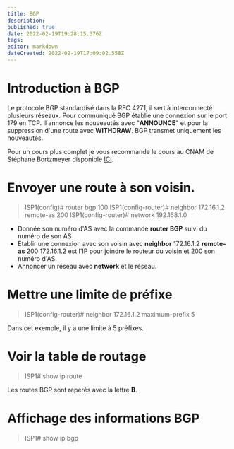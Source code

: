 ```yaml
---
title: BGP
description: 
published: true
date: 2022-02-19T19:28:15.376Z
tags: 
editor: markdown
dateCreated: 2022-02-19T17:09:02.558Z
---
```


# Introduction à BGP
Le protocole BGP standardisé dans la RFC 4271, il sert à interconnecté plusieurs réseaux. Pour communiqué BGP établie une connexion sur le port 179 en TCP.
Il annonce les nouveautés avec "**ANNOUNCE**" et pour la suppression d'une route avec **WITHDRAW**.
BGP transmet uniquement les nouveautés.

Pour un cours plus complet je vous recommande le cours au CNAM de Stéphane Bortzmeyer disponible [ICI](https://www.bortzmeyer.org/files/cours-bgp-cnam-PRINT.pdf).

# Envoyer une route à son voisin.
> ISP1(config)# router bgp 100
> ISP1(config-router)# neighbor 172.16.1.2 remote-as 200
> ISP1(config-router)# network 192.168.1.0

- Donnée son numéro d'AS avec la commande **router BGP** suivi du numéro de son AS
- Établir une connexion avec son voisin avec **neighbor** 172.16.1.2 **remote-as** 200
	172.16.1.2 est l'IP pour joindre le routeur du voisin et 200 son numéro d'AS.
- Annoncer un réseau avec **network** et le réseau.

# Mettre une limite de préfixe
> ISP1(config-router)# neighbor 172.16.1.2 maximum-prefix 5

Dans cet exemple, il y a une limite à 5 préfixes.

# Voir la table de routage
> ISP1# show ip route

Les routes BGP sont repérés avec la lettre **B**.

# Affichage des informations BGP
> ISP1# show ip bgp